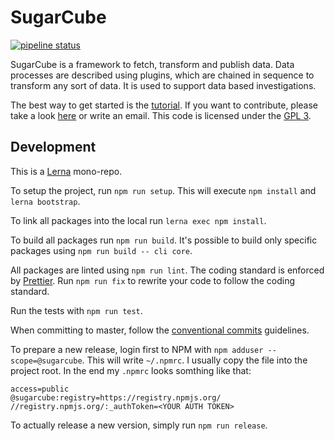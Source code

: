 # SugarCube

[![pipeline status](https://gitlab.com/sugarcube/sugarcube/badges/master/pipeline.svg)](https://gitlab.com/sugarcube/sugarcube/commits/master)

SugarCube is a framework to fetch, transform and publish data. Data processes
are described using plugins, which are chained in sequence to transform any
sort of data. It is used to support data based investigations.

The best way to get started is the [tutorial](docs/tutorial.md). If you want
to contribute, please take a look [here](CONTRIBUTING.md) or write an
email. This code is licensed under the [GPL 3](LICENSE).

## Development

This is a [Lerna](https://lernajs.io/) mono-repo.

To setup the project, run `npm run setup`. This will execute `npm install` and
`lerna bootstrap`.

To link all packages into the local run `lerna exec npm install`.

To build all packages run `npm run build`. It's possible to build only
specific packages using `npm run build -- cli core`.

All packages are linted using `npm run lint`. The coding standard is enforced
by [Prettier](https://github.com/prettier/prettier). Run `npm run fix` to
rewrite your code to follow the coding standard.

Run the tests with `npm run test`.

When committing to master, follow the [conventional
commits](https://conventionalcommits.org/) guidelines.

To prepare a new release, login first to NPM with `npm adduser
--scope=@sugarcube`. This will write `~/.npmrc`. I usually copy the file into
the project root. In the end my `.npmrc` looks somthing like that:

    access=public
    @sugarcube:registry=https://registry.npmjs.org/
    //registry.npmjs.org/:_authToken=<YOUR AUTH TOKEN>

To actually release a new version, simply run `npm run release`.
